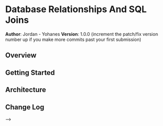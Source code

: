 # Database Relationships And SQL Joins

**Author**: Jordan - Yohanes
**Version**: 1.0.0 (increment the patch/fix version number up if you make more commits past your first submission)

## Overview
<!-- This is a blog that utilizes SQL to produce posts / blogs onto the page. -->

## Getting Started
<!-- Know about JS, jQuery, Handlebars ,SQL. Nodemom renders the site.  -->

## Architecture
<!-- JavaScript, CSS, HTML, jQuery, Handlebars, SQL. -->

## Change Log
<!-- 
Dec 15, Server set up,
Sql step one
Fixed sql
Query two
Query three

Dec 24, 12:25pm
Added on conflict do nothing
altered queryThree function
finished app.put
Added README

## Credits and Collaborations
<!-- Give credit (and a link) to other people or resources that helped you build this application. -->
-->